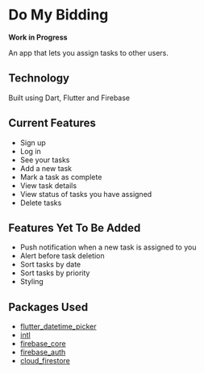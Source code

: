 # Do My Bidding

**Work in Progress**

An app that lets you assign tasks to other users. 

## Technology

Built using Dart, Flutter and Firebase

## Current Features
- Sign up
- Log in
- See your tasks
- Add a new task
- Mark a task as complete
- View task details
- View status of tasks you have assigned
- Delete tasks

## Features Yet To Be Added

- Push notification when a new task is assigned to you
- Alert before task deletion 
- Sort tasks by date
- Sort tasks by priority
- Styling


## Packages Used
- [flutter_datetime_picker](https://pub.dev/packages/flutter_datetime_picker)
- [intl](https://pub.dev/packages/intl)
- [firebase_core](https://pub.dev/packages/firebase_core)
- [firebase_auth](https://pub.dev/packages/firebase_auth)
- [cloud_firestore](https://pub.dev/packages/cloud_firestore)

